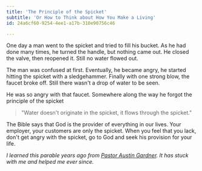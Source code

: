 ```yaml
---
title: 'The Principle of the Spicket'
subtitle: 'Or How to Think about How You Make a Living'
id: 24a6cf60-9254-4ee1-a17b-310e90756c46

---
```

One day a man went to the spicket and tried to fill his bucket. As he had done many times, he turned the handle, but nothing came out. He closed the valve, then reopened it. Still no water flowed out. 

The man was confused at first. Eventually, he became angry, he started hitting the spicket with a sledgehammer. Finally with one strong blow, the faucet broke off. Still there wasn't a drop of water to be seen. 

He was so angry with that faucet. Somewhere along the way he forgot the principle of the spicket

> "Water doesn't originate in the spicket, it flows through the spicket."

The Bible says that God is the provider of everything in our lives. Your employer, your customers are only the spicket. When you feel that you lack, don't get angry with the spicket, go to God and seek his provision for your life. 

*I learned this parable years ago from [Pastor Austin Gardner](http://www.worldevangelism.net). It has stuck with me and helped me ever since.*